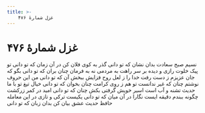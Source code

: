 ```yaml
---
title: >-
    غزل شمارهٔ ۴۷۶
---
```

# غزل شمارهٔ ۴۷۶

نسیم صبح سعادت بدان نشان که تو دانی
گذر به کوی فلان کن در آن زمان که تو دانی
تو پیک خلوت رازی و دیده بر سر راهت
به مردمی نه به فرمان چنان بران که تو دانی
بگو که جان عزیزم ز دست رفت خدا را
ز لعل روح فزایش ببخش آن که تو دانی
من این حروف نوشتم چنان که غیر ندانست
تو هم ز روی کرامت چنان بخوان که تو دانی
خیال تیغ تو با ما حدیث تشنه و آب است
اسیر خویش گرفتی بکش چنان که تو دانی
امید در کمر زرکشت چگونه ببندم
دقیقه ایست نگارا در آن میان که تو دانی
یکیست ترکی و تازی در این معامله حافظ
حدیث عشق بیان کن بدان زبان که تو دانی
